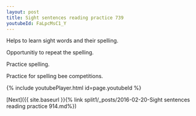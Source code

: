 ```yaml
---
layout: post
title: Sight sentences reading practice 739
youtubeId: FaLpcMsC1_Y
---
```

 
 
Helps to learn sight words and their spelling.

Opportunitiy to repeat the spelling. 

Practice spelling. 
 
Practice for spelling bee competitions. 
 
{% include youtubePlayer.html id=page.youtubeId %}
 
 

[Next]({{ site.baseurl }}{% link  split1/_posts/2016-02-20-Sight sentences reading practice 914.md%})
 
